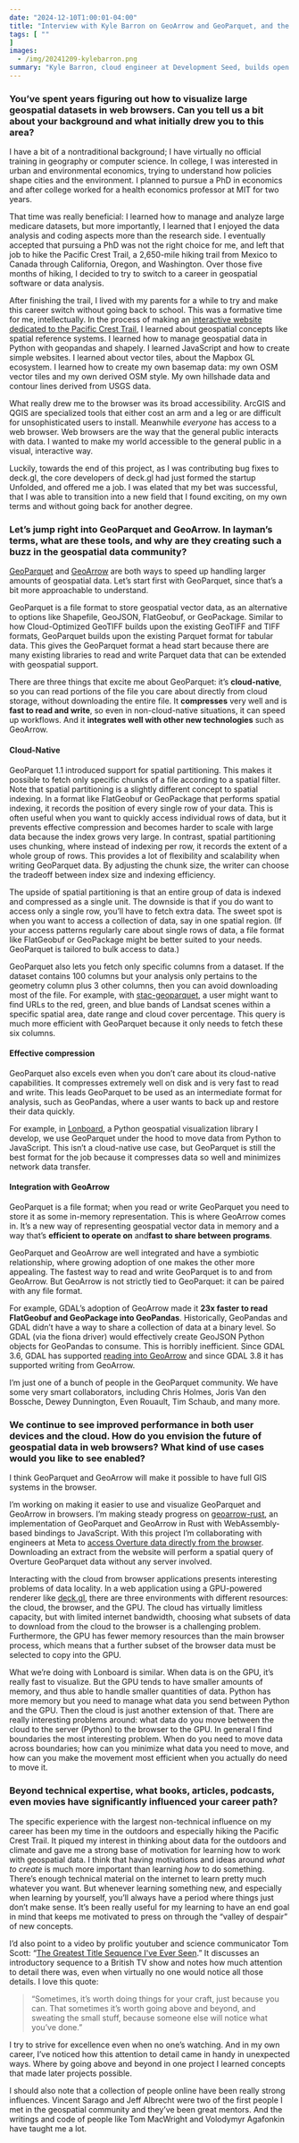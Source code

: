 ```yaml
---
date: "2024-12-10T1:00:01-04:00"
title: "Interview with Kyle Barron on GeoArrow and GeoParquet, and the Future of Geospatial Data Analysis "
tags: [ ""
]
images:
  - /img/20241209-kylebarron.png
summary: "Kyle Barron, cloud engineer at Development Seed, builds open source tools and infrastructure that process and visualize geospatial data."
---
```

### You’ve spent years figuring out how to visualize large geospatial datasets in web browsers. Can you tell us a bit about your background and what initially drew you to this area?

I have a bit of a nontraditional background; I have virtually no official training in geography or computer science. In college, I was interested in urban and environmental economics, trying to understand how policies shape cities and the environment. I planned to pursue a PhD in economics and after college worked for a health economics professor at MIT for two years. 

That time was really beneficial: I learned how to manage and analyze large medicare datasets, but more importantly, I learned that I enjoyed the data analysis and coding aspects more than the research side. I eventually accepted that pursuing a PhD was not the right choice for me, and left that job to hike the Pacific Crest Trail, a 2,650-mile hiking trail from Mexico to Canada through California, Oregon, and Washington. Over those five months of hiking, I decided to try to switch to a career in geospatial software or data analysis.

After finishing the trail, I lived with my parents for a while to try and make this career switch without going back to school. This was a formative time for me, intellectually. In the process of making an [interactive website dedicated to the Pacific Crest Trail](https://nst.guide), I learned about geospatial concepts like spatial reference systems. I learned how to manage geospatial data in Python with geopandas and shapely. I learned JavaScript and how to create simple websites. I learned about vector tiles, about the Mapbox GL ecosystem. I learned how to create my own basemap data: my own OSM vector tiles and my own derived OSM style. My own hillshade data and contour lines derived from USGS data.

What really drew me to the browser was its broad accessibility. ArcGIS and QGIS are specialized tools that either cost an arm and a leg or are difficult for unsophisticated users to install. Meanwhile *everyone* has access to a web browser. Web browsers are the way that the general public interacts with data. I wanted to make my world accessible to the general public in a visual, interactive way.

Luckily, towards the end of this project, as I was contributing bug fixes to deck.gl, the core developers of deck.gl had just formed the startup Unfolded, and offered me a job. I was elated that my bet was successful, that I was able to transition into a new field that I found exciting, on my own terms and without going back for another degree.

### Let’s jump right into GeoParquet and GeoArrow. In layman’s terms, what are these tools, and why are they creating such a buzz in the geospatial data community?
[GeoParquet](https://geoparquet.org) and [GeoArrow](https://geoarrow.org) are both ways to speed up handling larger amounts of geospatial data. Let’s start first with GeoParquet, since that’s a bit more approachable to understand. 

GeoParquet is a file format to store geospatial vector data, as an alternative to options like Shapefile, GeoJSON, FlatGeobuf, or GeoPackage. Similar to how Cloud-Optimized GeoTIFF builds upon the existing GeoTIFF and TIFF formats, GeoParquet builds upon the existing Parquet format for tabular data. This gives the GeoParquet format a head start because there are many existing libraries to read and write Parquet data that can be extended with geospatial support.

There are three things that excite me about GeoParquet: it’s **cloud-native**, so you can read portions of the file you care about directly from cloud storage, without downloading the entire file. It **compresses** very well and is **fast to read and write**, so even in non-cloud-native situations, it can speed up workflows. And it **integrates well with other new technologies** such as GeoArrow.

#### Cloud-Native
GeoParquet 1.1 introduced support for spatial partitioning. This makes it possible to fetch only specific chunks of a file according to a spatial filter. Note that spatial partitioning is a slightly different concept to spatial indexing. In a format like FlatGeobuf or GeoPackage that performs spatial indexing, it records the position of every single row of your data. This is often useful when you want to quickly access individual rows of data, but it prevents effective compression and becomes harder to scale with large data because the index grows very large. In contrast, spatial partitioning uses chunking, where instead of indexing per row, it records the extent of a whole group of rows. This provides a lot of flexibility and scalability when writing GeoParquet data. By adjusting the chunk size, the writer can choose the tradeoff between index size and indexing efficiency.

The upside of spatial partitioning is that an entire group of data is indexed and compressed as a single unit. The downside is that if you do want to access only a single row, you’ll have to fetch extra data. The sweet spot is when you want to access a collection of data, say in one spatial region. (If your access patterns regularly care about single rows of data, a file format like FlatGeobuf or GeoPackage might be better suited to your needs. GeoParquet is tailored to bulk access to data.)

GeoParquet also lets you fetch only specific columns from a dataset. If the dataset contains 100 columns but your analysis only pertains to the geometry column plus 3 other columns, then you can avoid downloading most of the file. For example, with [stac-geoparquet](https://github.com/stac-utils/stac-geoparquet), a user might want to find URLs to the red, green, and blue bands of Landsat scenes within a specific spatial area, date range and cloud cover percentage. This query is much more efficient with GeoParquet because it only needs to fetch these six columns.

#### Effective compression
GeoParquet also excels even when you don’t care about its cloud-native capabilities. It compresses extremely well on disk and is very fast to read and write. This leads GeoParquet to be used as an intermediate format for analysis, such as GeoPandas, where a user wants to back up and restore their data quickly.

For example, in [Lonboard](https://github.com/developmentseed/lonboard), a Python geospatial visualization library I develop, we use GeoParquet under the hood to move data from Python to JavaScript. This isn’t a cloud-native use case, but GeoParquet is still the best format for the job because it compresses data so well and minimizes network data transfer.

#### Integration with GeoArrow
GeoParquet is a file format; when you read or write GeoParquet you need to store it as some in-memory representation. This is where GeoArrow comes in. It’s a new way of representing geospatial vector data in memory and a way that’s **efficient to operate on** and**fast to share between programs**.

GeoParquet and GeoArrow are well integrated and have a symbiotic relationship, where growing adoption of one makes the other more appealing. The fastest way to read and write GeoParquet is to and from GeoArrow. But GeoArrow is not strictly tied to GeoParquet: it can be paired with any file format.

For example, GDAL’s adoption of GeoArrow made it **23x faster to read FlatGeobuf and GeoPackage into GeoPandas**. Historically, GeoPandas and GDAL didn’t have a way to share a collection of data at a binary level. So GDAL (via the fiona driver) would effectively create GeoJSON Python objects for GeoPandas to consume. This is horribly inefficient. Since GDAL 3.6, GDAL has supported [reading into GeoArrow](https://gdal.org/development/rfc/rfc86_column_oriented_api.html) and since GDAL 3.8 it has supported writing from GeoArrow.

I’m just one of a bunch of people in the GeoParquet community. We have some very smart collaborators, including Chris Holmes, Joris Van den Bossche, Dewey Dunnington, Even Rouault, Tim Schaub, and many more.

### We continue to see improved performance in both user devices and the cloud. How do you envision the future of geospatial data in web browsers? What kind of use cases would you like to see enabled? 

I think GeoParquet and GeoArrow will make it possible to have full GIS systems in the browser.

I’m working on making it easier to use and visualize GeoParquet and GeoArrow in browsers. I’m making steady progress on [geoarrow-rust](https://github.com/geoarrow/geoarrow-rs), an implementation of GeoParquet and GeoArrow in Rust with WebAssembly-based bindings to JavaScript. With this project I’m collaborating with engineers at Meta to [access Overture data directly from the browser](http://explore.overturemaps.org). Downloading an extract from the website will perform a spatial query of Overture GeoParquet data without any server involved.


Interacting with the cloud from browser applications presents interesting problems of data locality. In a web application using a GPU-powered renderer like [deck.gl](http://deck.gl), there are three environments with different resources: the cloud, the browser, and the GPU. The cloud has virtually limitless capacity, but with limited internet bandwidth, choosing what subsets of data to download from the cloud to the browser is a challenging problem. Furthermore, the GPU has fewer memory resources than the main browser process, which means that a further subset of the browser data must be selected to copy into the GPU.


What we’re doing with Lonboard is similar. When data is on the GPU, it’s really fast to visualize. But the GPU tends to have smaller amounts of memory, and thus able to handle smaller quantities of data. Python has more memory but you need to manage what data you send between Python and the GPU. Then the cloud is just another extension of that. There are really interesting problems around: what data do you move between the cloud to the server (Python) to the browser to the GPU.
In general I find boundaries the most interesting problem. When do you need to move data across boundaries; how can you minimize what data you need to move, and how can you make the movement most efficient when you actually do need to move it.


### Beyond technical expertise, what books, articles, podcasts, even movies have significantly influenced your career path? 

The specific experience with the largest non-technical influence on my career has been my time in the outdoors and especially hiking the Pacific Crest Trail. It piqued my interest in thinking about data for the outdoors and climate and gave me a strong base of motivation for learning how to work with geospatial data. I think that having motivations and ideas around *what to create* is much more important than learning *how* to do something. There’s enough technical material on the internet to learn pretty much whatever you want. But whenever learning something new, and especially when learning by yourself, you’ll always have a period where things just don’t make sense. It’s been really useful for my learning to have an end goal in mind that keeps me motivated to press on through the “valley of despair” of new concepts.

I’d also point to a video by prolific youtuber and science communicator Tom Scott: “[The Greatest Title Sequence I've Ever Seen](https://www.youtube.com/watch?v=mUF4afxMpQk).” It discusses an introductory sequence to a British TV show and notes how much attention to detail there was, even when virtually no one would notice all those details. I love this quote:

> “Sometimes, it’s worth doing things for your craft, just because you can. That sometimes it’s worth going above and beyond, and sweating the small stuff, because someone else will notice what you’ve done.”

I try to strive for excellence even when no one’s watching. And in my own career, I’ve noticed how this attention to detail came in handy in unexpected ways. Where by going above and beyond in one project I learned concepts that made later projects possible. 

I should also note that a collection of people online have been really strong influences. Vincent Sarago and Jeff Albrecht were two of the first people I met in the geospatial community and they’ve been great mentors. And the writings and code of people like Tom MacWright and Volodymyr Agafonkin have taught me a lot. 
